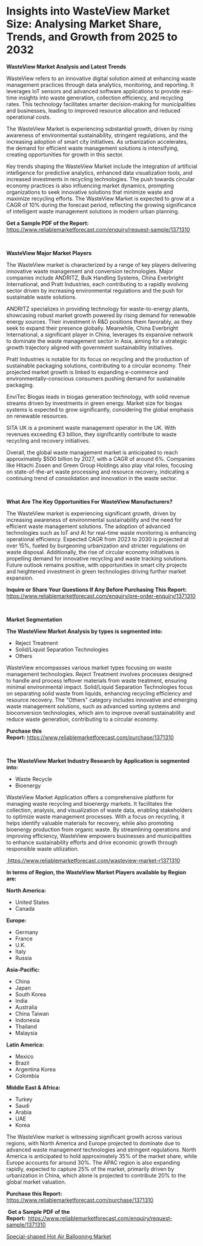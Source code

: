 <p><h1>Insights into WasteView Market Size: Analysing Market Share, Trends, and Growth from 2025 to 2032</h1></p><p><strong>WasteView Market Analysis and Latest Trends</strong></p>
<p><p>WasteView refers to an innovative digital solution aimed at enhancing waste management practices through data analytics, monitoring, and reporting. It leverages IoT sensors and advanced software applications to provide real-time insights into waste generation, collection efficiency, and recycling rates. This technology facilitates smarter decision-making for municipalities and businesses, leading to improved resource allocation and reduced operational costs.</p><p>The WasteView Market is experiencing substantial growth, driven by rising awareness of environmental sustainability, stringent regulations, and the increasing adoption of smart city initiatives. As urbanization accelerates, the demand for efficient waste management solutions is intensifying, creating opportunities for growth in this sector. </p><p>Key trends shaping the WasteView Market include the integration of artificial intelligence for predictive analytics, enhanced data visualization tools, and increased investments in recycling technologies. The push towards circular economy practices is also influencing market dynamics, prompting organizations to seek innovative solutions that minimize waste and maximize recycling efforts. The WasteView Market is expected to grow at a CAGR of 10% during the forecast period, reflecting the growing significance of intelligent waste management solutions in modern urban planning.</p></p>
<p><strong>Get a Sample PDF of the Report:&nbsp;</strong> <a href="https://www.reliablemarketforecast.com/enquiry/request-sample/1371310?utm_campaign=3525&utm_medium=2&utm_source=Github&utm_content=ia&utm_term=22032025&utm_id=wasteview">https://www.reliablemarketforecast.com/enquiry/request-sample/1371310</a></p>
<p>&nbsp;</p>
<p><strong>WasteView Major Market Players</strong></p>
<p><p>The WasteView market is characterized by a range of key players delivering innovative waste management and conversion technologies. Major companies include ANDRITZ, Bulk Handling Systems, China Everbright International, and Pratt Industries, each contributing to a rapidly evolving sector driven by increasing environmental regulations and the push for sustainable waste solutions.</p><p>ANDRITZ specializes in providing technology for waste-to-energy plants, showcasing robust market growth powered by rising demand for renewable energy sources. Their investment in R&D positions them favorably, as they seek to expand their presence globally. Meanwhile, China Everbright International, a significant player in China, leverages its expansive network to dominate the waste management sector in Asia, aiming for a strategic growth trajectory aligned with government sustainability initiatives.</p><p>Pratt Industries is notable for its focus on recycling and the production of sustainable packaging solutions, contributing to a circular economy. Their projected market growth is linked to expanding e-commerce and environmentally-conscious consumers pushing demand for sustainable packaging.</p><p>EnviTec Biogas leads in biogas generation technology, with solid revenue streams driven by investments in green energy. Market size for biogas systems is expected to grow significantly, considering the global emphasis on renewable resources.</p><p>SITA UK is a prominent waste management operator in the UK. With revenues exceeding €3 billion, they significantly contribute to waste recycling and recovery initiatives.</p><p>Overall, the global waste management market is anticipated to reach approximately $500 billion by 2027, with a CAGR of around 6%. Companies like Hitachi Zosen and Green Group Holdings also play vital roles, focusing on state-of-the-art waste processing and resource recovery, indicating a continuing trend of consolidation and innovation in the waste sector.</p></p>
<p>&nbsp;</p>
<p><strong>What Are The Key Opportunities For WasteView Manufacturers?</strong></p>
<p><p>The WasteView market is experiencing significant growth, driven by increasing awareness of environmental sustainability and the need for efficient waste management solutions. The adoption of advanced technologies such as IoT and AI for real-time waste monitoring is enhancing operational efficiency. Expected CAGR from 2023 to 2030 is projected at over 15%, fueled by burgeoning urbanization and stricter regulations on waste disposal. Additionally, the rise of circular economy initiatives is propelling demand for innovative recycling and waste tracking solutions. Future outlook remains positive, with opportunities in smart city projects and heightened investment in green technologies driving further market expansion.</p></p>
<p><strong>Inquire or Share Your Questions If Any Before Purchasing This Report:</strong> <a href="https://www.reliablemarketforecast.com/enquiry/pre-order-enquiry/1371310?utm_campaign=3525&utm_medium=2&utm_source=Github&utm_content=ia&utm_term=22032025&utm_id=wasteview">https://www.reliablemarketforecast.com/enquiry/pre-order-enquiry/1371310</a></p>
<p>&nbsp;</p>
<p><strong>Market Segmentation</strong></p>
<p><strong>The WasteView Market Analysis by types is segmented into:</strong></p>
<p><ul><li>Reject Treatment</li><li>Solid/Liquid Separation Technologies</li><li>Others</li></ul></p>
<p><p>WasteView encompasses various market types focusing on waste management technologies. Reject Treatment involves processes designed to handle and process leftover materials from waste treatment, ensuring minimal environmental impact. Solid/Liquid Separation Technologies focus on separating solid waste from liquids, enhancing recycling efficiency and resource recovery. The "Others" category includes innovative and emerging waste management solutions, such as advanced sorting systems and bioconversion technologies, which aim to improve overall sustainability and reduce waste generation, contributing to a circular economy.</p></p>
<p><strong>Purchase this Report:&nbsp;</strong><a href="https://www.reliablemarketforecast.com/purchase/1371310?utm_campaign=3525&utm_medium=2&utm_source=Github&utm_content=ia&utm_term=22032025&utm_id=wasteview">https://www.reliablemarketforecast.com/purchase/1371310</a></p>
<p>&nbsp;</p>
<p><strong>The WasteView Market Industry Research by Application is segmented into:</strong></p>
<p><ul><li>Waste Recycle</li><li>Bioenergy</li></ul></p>
<p><p>WasteView Market Application offers a comprehensive platform for managing waste recycling and bioenergy markets. It facilitates the collection, analysis, and visualization of waste data, enabling stakeholders to optimize waste management processes. With a focus on recycling, it helps identify valuable materials for recovery, while also promoting bioenergy production from organic waste. By streamlining operations and improving efficiency, WasteView empowers businesses and municipalities to enhance sustainability efforts and drive economic growth through responsible waste utilization.</p></p>
<p><a href="https://www.reliablemarketforecast.com/wasteview-market-r1371310?utm_campaign=3525&utm_medium=2&utm_source=Github&utm_content=ia&utm_term=22032025&utm_id=wasteview">&nbsp;https://www.reliablemarketforecast.com/wasteview-market-r1371310</a></p>
<p><strong>In terms of Region, the WasteView Market Players available by Region are:</strong></p>
<p>
    <p> <strong> North America: </strong>
        <ul>
            <li>United States</li>
            <li>Canada</li>
        </ul>
        </p> 
    <p> <strong> Europe: </strong>
        <ul>
            <li>Germany</li>
            <li>France</li>
            <li>U.K.</li>
            <li>Italy</li>
            <li>Russia</li>
        </ul>
        </p> 
    <p> <strong> Asia-Pacific: </strong>
        <ul>
            <li>China</li>
            <li>Japan</li>
            <li>South Korea</li>
            <li>India</li>
            <li>Australia</li>
            <li>China Taiwan</li>
            <li>Indonesia</li>
            <li>Thailand</li>
            <li>Malaysia</li>
        </ul>
        </p> 
    <p> <strong> Latin America: </strong>
        <ul>
            <li>Mexico</li>
            <li>Brazil</li>
            <li>Argentina Korea</li>
            <li>Colombia</li>
        </ul>
        </p> 
    <p> <strong> Middle East & Africa: </strong>
        <ul>
            <li>Turkey</li>
            <li>Saudi</li>
            <li>Arabia</li>
            <li>UAE</li>
            <li>Korea</li>
        </ul>
    </p>
    </p>
<p><p>The WasteView market is witnessing significant growth across various regions, with North America and Europe projected to dominate due to advanced waste management technologies and stringent regulations. North America is anticipated to hold approximately 35% of the market share, while Europe accounts for around 30%. The APAC region is also expanding rapidly, expected to capture 25% of the market, primarily driven by urbanization in China, which alone is projected to contribute 20% to the global market valuation.</p></p>
<p><strong>Purchase this Report: </strong><a href="https://www.reliablemarketforecast.com/purchase/1371310?utm_campaign=3525&utm_medium=2&utm_source=Github&utm_content=ia&utm_term=22032025&utm_id=wasteview">https://www.reliablemarketforecast.com/purchase/1371310</a></p>
<p>&nbsp;<strong>Get a Sample PDF of the Report:&nbsp;&nbsp;</strong><a href="https://www.reliablemarketforecast.com/enquiry/request-sample/1371310?utm_campaign=3525&utm_medium=2&utm_source=Github&utm_content=ia&utm_term=22032025&utm_id=wasteview">https://www.reliablemarketforecast.com/enquiry/request-sample/1371310</a></p>
<p><strong></strong></p>
<p><p><a href="https://github.com/oeungcolesh0/Market-Research-Report-List-1/blob/main/special-shaped-hot-air-ballooning-market.md?utm_campaign=3525&utm_medium=2&utm_source=Github&utm_content=ia&utm_term=22032025&utm_id=wasteview">Special-shaped Hot Air Ballooning Market</a></p></p>